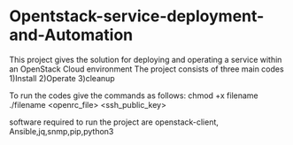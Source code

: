 # Opentstack-service-deployment-and-Automation
This project gives the solution for deploying and operating a service within an OpenStack Cloud environment
The project consists of three main codes
1)Install
2)Operate
3)cleanup

To run the codes give the commands as follows:
chmod +x filename
./filename <openrc_file> <tag> <ssh_public_key>

software required to run the project are 
openstack-client, Ansible,jq,snmp,pip,python3

